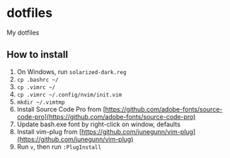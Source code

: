 # dotfiles
My dotfiles

## How to install
1. On Windows, run `solarized-dark.reg`
2. `cp .bashrc ~/`
3. `cp .vimrc ~/`
4. `cp .vimrc ~/.config/nvim/init.vim`
5. `mkdir ~/.vimtmp`
6. Install Source Code Pro from [https://github.com/adobe-fonts/source-code-pro](https://github.com/adobe-fonts/source-code-pro)
7. Update bash.exe font by right-click on window, defaults
8. Install vim-plug from [https://github.com/junegunn/vim-plug](https://github.com/junegunn/vim-plug)
9. Run `v`, then run `:PlugInstall`

